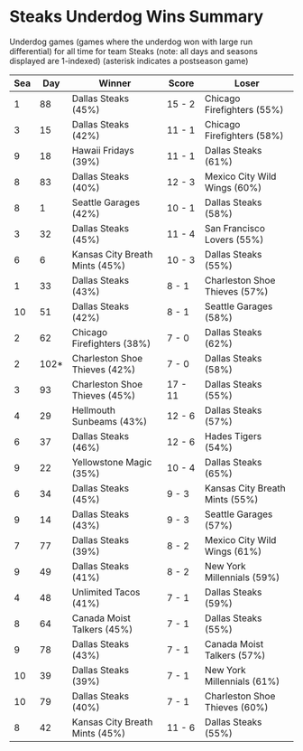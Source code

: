 # Steaks Underdog Wins Summary



Underdog games (games where the underdog won with large run differential) for all time for team Steaks (note: all days and seasons displayed are 1-indexed) (asterisk indicates a postseason game)


| Sea | Day | Winner | Score | Loser | 
| ------ |------ |------ |------ |------ |
| 1 | 88 | Dallas Steaks (45%) | 15 - 2 | Chicago Firefighters (55%) | 
| 3 | 15 | Dallas Steaks (42%) | 11 - 1 | Chicago Firefighters (58%) | 
| 9 | 18 | Hawaii Fridays (39%) | 11 - 1 | Dallas Steaks (61%) | 
| 8 | 83 | Dallas Steaks (40%) | 12 - 3 | Mexico City Wild Wings (60%) | 
| 8 | 1 | Seattle Garages (42%) | 10 - 1 | Dallas Steaks (58%) | 
| 3 | 32 | Dallas Steaks (45%) | 11 - 4 | San Francisco Lovers (55%) | 
| 6 | 6 | Kansas City Breath Mints (45%) | 10 - 3 | Dallas Steaks (55%) | 
| 1 | 33 | Dallas Steaks (43%) | 8 - 1 | Charleston Shoe Thieves (57%) | 
| 10 | 51 | Dallas Steaks (42%) | 8 - 1 | Seattle Garages (58%) | 
| 2 | 62 | Chicago Firefighters (38%) | 7 - 0 | Dallas Steaks (62%) | 
| 2 | 102* | Charleston Shoe Thieves (42%) | 7 - 0 | Dallas Steaks (58%) | 
| 3 | 93 | Charleston Shoe Thieves (45%) | 17 - 11 | Dallas Steaks (55%) | 
| 4 | 29 | Hellmouth Sunbeams (43%) | 12 - 6 | Dallas Steaks (57%) | 
| 6 | 37 | Dallas Steaks (46%) | 12 - 6 | Hades Tigers (54%) | 
| 9 | 22 | Yellowstone Magic (35%) | 10 - 4 | Dallas Steaks (65%) | 
| 6 | 34 | Dallas Steaks (45%) | 9 - 3 | Kansas City Breath Mints (55%) | 
| 9 | 14 | Dallas Steaks (43%) | 9 - 3 | Seattle Garages (57%) | 
| 7 | 77 | Dallas Steaks (39%) | 8 - 2 | Mexico City Wild Wings (61%) | 
| 9 | 49 | Dallas Steaks (41%) | 8 - 2 | New York Millennials (59%) | 
| 4 | 48 | Unlimited Tacos (41%) | 7 - 1 | Dallas Steaks (59%) | 
| 8 | 64 | Canada Moist Talkers (45%) | 7 - 1 | Dallas Steaks (55%) | 
| 9 | 78 | Dallas Steaks (43%) | 7 - 1 | Canada Moist Talkers (57%) | 
| 10 | 39 | Dallas Steaks (39%) | 7 - 1 | New York Millennials (61%) | 
| 10 | 79 | Dallas Steaks (40%) | 7 - 1 | Charleston Shoe Thieves (60%) | 
| 8 | 42 | Kansas City Breath Mints (45%) | 11 - 6 | Dallas Steaks (55%) | 


